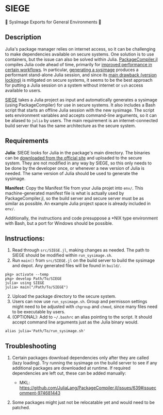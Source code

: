 # SIEGE
🏹 SysImage Exports for General Environments 🏰

## Description

Julia's package manager relies on internet access, so it can be challenging to make dependencies available on secure systems.
One solution is to use containers, but the issue can also be solved within Julia.
[PackageCompiler.jl](https://github.com/JuliaLang/PackageCompiler.jl) compiles Julia code ahead of time, primarily for [improved performance in certain workflows](https://julialang.github.io/PackageCompiler.jl/dev/index.html#PackageCompiler).
In particular, [generating a sysimage](https://julialang.github.io/PackageCompiler.jl/dev/sysimages.html) produces a performant stand-alone Julia session, and since its [main drawback (version locking)](https://julialang.github.io/PackageCompiler.jl/dev/sysimages.html#Drawbacks-to-custom-sysimages) is mitigated on secure systems, it seems to be the best approach for putting a Julia session on a system without internet or `ssh` access available to users.

[SIEGE](https://github.com/bcbi/SIEGE) takes a Julia project as input and automatically generates a sysimage (using PackageCompiler) for use in secure systems.
It also includes a Bash script that starts an offline Julia session with the new sysimage.
The script sets environment variables and accepts command-line arguments, so it can be aliased to `julia` by users.
The main requirement is an internet-connected build server that has the same architecture as the secure system.

## Requirements

__Julia__: SIEGE looks for Julia in the package's main directory.
The binaries can be [downloaded from the official site](https://julialang.org/downloads/) and uploaded to the secure system.
They are not modified in any way by SIEGE,
so this only needs to be done by the developer once, or whenever a new version of Julia is needed.
The same version of Julia should be used to generate the sysimage.

__Manifest__: Copy the Manifest file from your Julia projet into `env/`.
This machine-generated manifest file is what is actually used by PackageCompiler.jl,
so the build server and secure server must be as similar as possible.
An example Julia project space is already included in `env/`.

Additionally, the instructions and code presuppose a *NIX type environment with Bash, but a port for Windows should be possible.

## Instructions:
1. Read through `src/SIEGE.jl`, making changes as needed. The path to SIEGE should be modified within `run_sysimage.sh`.
1. Run `main()` from `src/SIEGE.jl` on the build server to build the sysimage and depot. Any generated files will be found in `build/`.

```
pkg> activate --temp
pkg> develop Path/To/SIEGE
julia> using SIEGE
julia> main("/Path/To/SIEGE")
```

2. Upload the package directory to the secure system.
5. Users can now use `run_sysimage.sh`. Group and permisson settings might need to be adjusted with `chgroup` and `chmod`, since many files need to be executable by users.
5. (OPTIONAL): Add to `~/.bashrc` an alias pointing to the script. It should accept command line arguments just as the Julia binary would.
```
alias julia='Path/To/run_sysimage.sh'
```

## Troubleshooting
1. Certain packages download dependencies only after they are called (lazy loading).
Try running the sysimage on the build server to see if any additional packages are downloaded at runtime.
If required dependencies are left out, these can be added manually:
    - MKL: https://github.com/JuliaLang/PackageCompiler.jl/issues/639#issuecomment-974681443

2. Some packages might just not be relocatable yet and would need to be patched.

